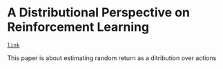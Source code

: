 # A Distributional Perspective on Reinforcement Learning

[`link`](https://arxiv.org/pdf/1707.06887.pdf)

This paper is about estimating random return as a ditribution over actions

